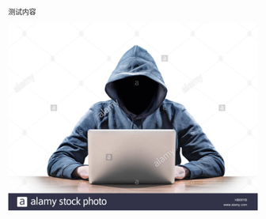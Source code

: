 测试内容

![图片测试](https://github.com/GlennChen18/oracle/blob/master/img/jhk-1540034613669.jpeg?raw=true)